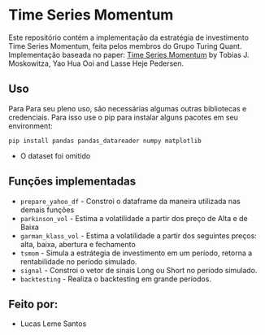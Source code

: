 # Time Series Momentum

Este repositório contém a implementação da estratégia de investimento Time Series Momentum, feita pelos membros do Grupo Turing Quant. Implementação baseada no paper: [Time Series Momentum](http://docs.lhpedersen.com/TimeSeriesMomentum.pdf) by Tobias J. Moskowitza, Yao Hua Ooi and Lasse Heje Pedersen.

## Uso

Para Para seu pleno uso, são necessárias algumas outras bibliotecas e credenciais. Para isso use o pip para instalar alguns pacotes em seu environment:

`pip install pandas pandas_datareader numpy matplotlib`

 - O dataset foi omitido

## Funções implementadas

- `prepare_yahoo_df` - Constroi o dataframe da maneira utilizada nas demais funções
- `parkinson_vol` - Estima a volatilidade a partir dos preço de Alta e de Baixa
- `garman_klass_vol` - Estima a volatilidade a partir dos seguintes preços: alta, baixa, abertura e fechamento
- `tsmom` - Simula a estrátegia de investimento em um período, retorna a rentabilidade no período simulado.
- `signal` - Constroi o vetor de sinais Long ou Short no período simulado.
- `backtesting` - Realiza o backtesting em grande períodos.

## Feito por:
 - Lucas Leme Santos 
